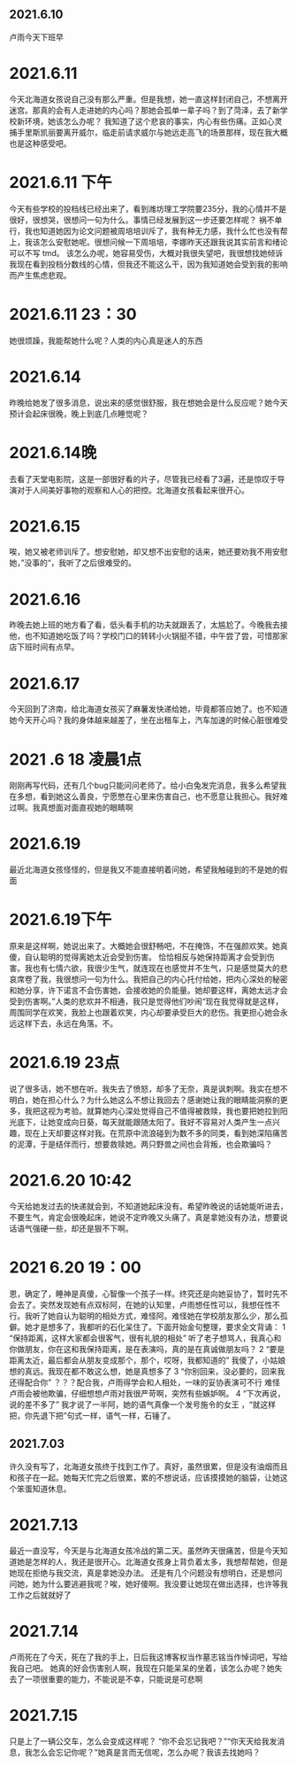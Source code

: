 ## 2021.6.10 
卢雨今天下班早
# 2021.6.11 #
今天北海道女孩说自己没有那么严重。但是我想，她一直这样封闭自己，不想离开迷宫。那真的会有人走进她的内心吗？那她会孤单一辈子吗？到了菏泽，去了新学校新环境，她该怎么办呢？
我知道了这个悲哀的事实，内心有些伤痛。正如心灵捕手里斯凯丽要离开威尔，临走前请求威尔与她远走高飞的场景那样，现在我大概也是这种感受吧。
# 2021.6.11 下午
今天有些学校的投档线已经出来了，看到潍坊理工学院要235分，我的心情并不是很好，很想哭，很想问一句为什么。事情已经发展到这一步还要怎样呢？
祸不单行，我也知道她因为论文问题被周培培训斥了，我有种无力感，我什么忙也没有帮上，我该怎么安慰她呢。很想问候一下周培培，李娜昨天还跟我说其实前言和绪论可以不写
tmd。 该怎么办呢，她容易受伤，大概对我很失望吧，我很想找她倾诉我现在看到投档分数线的心情，但我还不能这么干，因为我知道她会受到我的影响而产生焦虑悲观。
# 2021.6.11 23：30
她很烦躁，我能帮她什么呢？人类的内心真是迷人的东西
# 2021.6.14
昨晚给她发了很多消息，说出来的感觉很舒服，我在想她会是什么反应呢？她今天预计会起床很晚，晚上到底几点睡觉呢？
# 2021.6.14晚
去看了天堂电影院，这是一部很好看的片子，尽管我已经看了3遍，还是惊叹于导演对于人间美好事物的观察和人心的把控。北海道女孩看起来很开心。
# 2021.6.15
唉，她又被老师训斥了。想安慰她，却又想不出安慰的话来，她还要劝我不用安慰她，”没事的“，我听了之后很难受的。
# 2021.6.16
昨晚去她上班的地方看了看，低头看手机的功夫就跟丢了，太尴尬了。今晚我去接他，也不知道她吃饭了吗？学校门口的转转小火锅挺不错，中午尝了尝，可惜那家店下班时间有点早。
# 2021.6.17
今天回到了济南，给北海道女孩买了麻薯发快递给她，毕竟都答应她了。也不知道她今天开心吗？我的身体越来越差了，坐在出租车上，汽车加速的时候心脏很难受
# 2021 .6 18 凌晨1点
刚刚再写代码，还有几个bug只能问问老师了。给小白兔发完消息，我多么希望我在多想，看到她这么善良，宁愿憋在心里来伤害自己，也不愿意让我担心。我好难过啊。我真想面对面直视她的眼睛啊
# 2021.6.19
最近北海道女孩怪怪的，但是我又不能直接明着问她，希望我触碰到的不是她的假面
# 2021.6.19下午
原来是这样啊，她说出来了。大概她会很舒畅吧，不在掩饰，不在强颜欢笑。她真傻，自认聪明的觉得离她太近会受到伤害。
恰恰相反与她保持距离才会受到伤害。我也有七情六欲，我很少生气，就连现在也感觉并不生气，只是感觉莫大的悲哀席卷了我，我很想问一句为什么。我把自己的内心托付给她，把内心深处的秘密和她分享，许下诺言不会伤害她，会接收她的负能量。她却要这样，离她太远才会受到伤害啊。”人类的悲欢并不相通，我只是觉得他们吵闹“现在我觉得就是这样，周围同学在欢笑，我脸上也跟着欢笑，内心却要承受巨大的悲伤。我更担心她会永远这样下去，永远在角落。不。
# 2021.6.19 23点
说了很多话，她不想在听。我失去了愤怒，却多了无奈，真是讽刺啊。我实在想不明白，她在担心什么？为什么她这么不想让我回去？感谢她让我的眼睛能洞察的更多，我把这视为考验。就算她内心深处觉得自己不值得被救赎，我也要把她拉到阳光底下，让她变成向日葵，每天就能跟随太阳了。我好不容易对人类产生一点兴趣，现在上天却要这样对我。在荒原中流浪碰到为数不多的同类，看到她深陷痛苦的泥潭，于是结伴而行，想要救赎她。两只野兽之间也会背叛，也会欺骗吗？
# 2021.6.20 10:42
今天给她发过去的快递就会到，不知道她起床没有。希望昨晚说的话她能听进去，不要生气，肯定会很晚起床，她说不定昨晚又头痛了。真是拿她没有办法，想要说话语气强硬一些，却还是狠不下啊。
# 2021 6.20 19：00
恩，确定了，睡神是真傻，心智像一个孩子一样。终究还是向她妥协了，暂时先不会去了。突然发现她有点双标阿，在她的认知里，卢雨想任性可以，我想任性不行。我听了她自认为聪明的相处方式，难怪阿。难怪她在学校朋友那么少，那么孤僻。她才是想多了，我都听的石化呆住了。下面开始金句整理，要求全文背诵：
1 “保持距离，这样大家都会很客气，很有礼貌的相处”    听了老子想骂人，我真心和你做朋友，你在这和我保持距离，是在表演吗，真的是在真诚做朋友吗？
2 “要是距离太近，最后都会从朋友变成那个，那个，哎呀，我都知道的”    我傻了，小姑娘想的真远。我现在都不敢这么想，她是真想多了
3 “你别回来，没必要的，回来我还得配合你”   ？？？配合我，卢雨得学会和人相处，一味的妥协表演可不行 难怪卢雨会被他欺骗，仔细想想卢雨对我很严苛啊，突然有些嫉妒啊。
4 “下次再说，说的差不多了”  我才说了一半阿，她的语气真像一个发号施令的女王 ，“就这样把，你先退下把”句式一样，语气一样，石锤了。
## 2021.7.03
许久没有写了，北海道女孩终于找到工作了。真好，虽然很累，但是没有油烟而且和孩子在一起。她每天忙完之后很累，累的不想说话，应该摸摸她的脑袋，让她这个笨蛋知道休息。
# 2021.7.13
最近一直没写，今天是与北海道女孩冷战的第二天。虽然昨天很痛苦，但是今天知道她是怎样的人，我还是很开心。北海道女孩身上背负着太多，我想帮帮她，但是她现在拒绝与我交流，真是拿她没办法。
还是有几个问题没有想明白，还是想问问她，她为什么要逃避我呢？唉，她好傻啊。我没要让她现在做出选择，也许等我工作之后就就好了
# 2021.7.14
卢雨死在了今天，死在了我的手上，日后我这博客权当作墓志铭当作悼词吧，写给我自己吧。
她真的好会伤害别人啊，我现在只能呆呆的坐着，该怎么办呢？她失去了一项很重要的能力，不能说是不幸，只能说是可悲啊
# 2021.7.15
只是上了一辆公交车，怎么会变成这样呢？
“你不会忘记我吧？”“你天天给我发消息，我怎么会忘记你呢？”她真是言而无信呢，怎么办呢？我该去找她吗？

